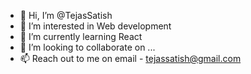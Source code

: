 - 👋 Hi, I’m @TejasSatish
- 👀 I’m interested in Web development
- 🌱 I’m currently learning React
- 💞️ I’m looking to collaborate on ...
- 📫 Reach out to me on email - tejassatish@gmail.com

<!---
TejasSatish/TejasSatish is a ✨ special ✨ repository because its `README.md` (this file) appears on your GitHub profile.
You can click the Preview link to take a look at your changes.
--->
